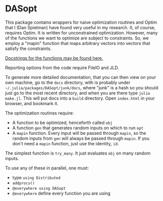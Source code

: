# DASopt

This package contains wrappers for naive optimization routines and Optim that I (Dan Spielman) have found very useful in my research.  It, of course, requires Optim.
It is written for unconstrained optimization.  However, many of the functions we want to optimize are subject to constraints. So, we employ a "mapin" function that maps arbitrary vectors into vectors that satisfy the constraints.

[Docstrings for the functions may be found here.](built_docs/index)

Reporting options from the code require FileIO and JLD.

To generate more detailed documentation, that you can then view on your own machine,
go to the `docs` directory, with is probably under `~/.julia/packages/DASopt/junk/docs`, 
where "junk" is a hash so you should just go to the most recent directory,
and when you are there type `julia make.jl`.
This will put docs into a `build` directory.
Open `index.html` in your browser, and bookmark it.


The optimization routines require:
* A function to be optimized, henceforth called `obj`
* A function `gen` that generates random inputs on which to run `opt`
* A `mapin` function.  Every input will be passed through `mapin`, so the random inputs from `gen` will always be passed through `mapin`. If you don't need a `mapin` function, just use the identity, `id`.

The simplest function is `try_many`.
It just evaluates `obj` on many random inputs.

To use any of these in parallel, one must:
- type `using Distributed`
- `addprocs()`
- `@everywhere using DASopt`
-  `@everywhere` define every function you are using
